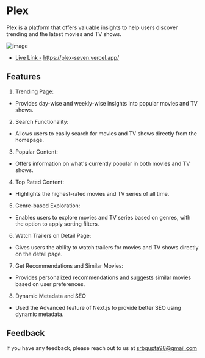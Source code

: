 # Plex

Plex is a platform that offers valuable insights to help users discover trending and the latest movies and TV shows.

![image](https://github.com/srb1998/plex/assets/80816037/3739106d-1dd5-4866-b6b4-5d025f235cae)


- [Live Link -](#features)
https://plex-seven.vercel.app/

## Features

1) Trending Page: 
 - Provides day-wise and weekly-wise insights into popular movies and TV shows.
2) Search Functionality:
 - Allows users to easily search for movies and TV shows directly from the homepage.
3) Popular Content:
 - Offers information on what's currently popular in both movies and TV shows.
4) Top Rated Content:
 - Highlights the highest-rated movies and TV series of all time.
5) Genre-based Exploration:
 - Enables users to explore movies and TV series based on genres, with the option to apply sorting filters.
6) Watch Trailers on Detail Page:
 - Gives users the ability to watch trailers for movies and TV shows directly on the detail page.
7) Get Recommendations and Similar Movies:
 - Provides personalized recommendations and suggests similar movies based on user preferences.
8) Dynamic Metadata and SEO
 - Used the Advanced feature of Next.js to provide better SEO using dynamic metadata.

## Feedback

If you have any feedback, please reach out to us at srbgupta98@gmail.com
